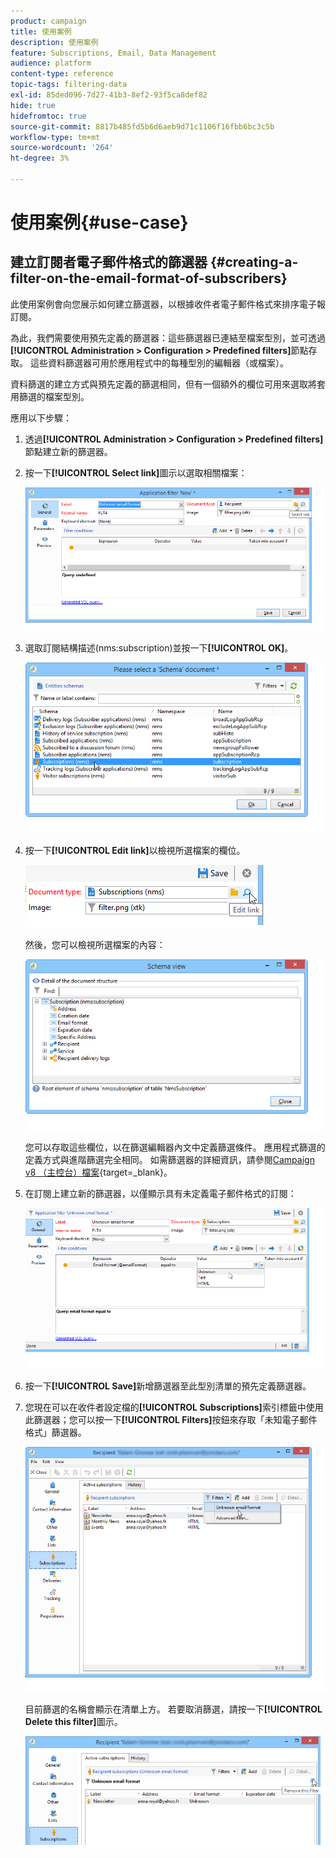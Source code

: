 ```yaml
---
product: campaign
title: 使用案例
description: 使用案例
feature: Subscriptions, Email, Data Management
audience: platform
content-type: reference
topic-tags: filtering-data
exl-id: 85ded096-7d27-41b3-8ef2-93f5ca8def82
hide: true
hidefromtoc: true
source-git-commit: 8817b485fd5b6d6aeb9d71c1106f16fbb6bc3c5b
workflow-type: tm+mt
source-wordcount: '264'
ht-degree: 3%

---
```


# 使用案例{#use-case}



## 建立訂閱者電子郵件格式的篩選器 {#creating-a-filter-on-the-email-format-of-subscribers}

此使用案例會向您展示如何建立篩選器，以根據收件者電子郵件格式來排序電子報訂閱。

為此，我們需要使用預先定義的篩選器：這些篩選器已連結至檔案型別，並可透過&#x200B;**[!UICONTROL Administration > Configuration > Predefined filters]**&#x200B;節點存取。 這些資料篩選器可用於應用程式中的每種型別的編輯器（或檔案）。

資料篩選的建立方式與預先定義的篩選相同，但有一個額外的欄位可用來選取將套用篩選的檔案型別。

應用以下步驟：

1. 透過&#x200B;**[!UICONTROL Administration > Configuration > Predefined filters]**&#x200B;節點建立新的篩選器。
1. 按一下&#x200B;**[!UICONTROL Select link]**&#x200B;圖示以選取相關檔案：

   ![](assets/s_ncs_user_filter_choose_schema.png)

1. 選取訂閱結構描述(nms:subscription)並按一下&#x200B;**[!UICONTROL OK]**。

   ![](assets/s_ncs_user_filter_select_schema.png)

1. 按一下&#x200B;**[!UICONTROL Edit link]**&#x200B;以檢視所選檔案的欄位。

   ![](assets/s_ncs_user_filter_edit_schema.png)

   然後，您可以檢視所選檔案的內容：

   ![](assets/s_ncs_user_filter_view_schema.png)

   您可以存取這些欄位，以在篩選編輯器內文中定義篩選條件。 應用程式篩選的定義方式與進階篩選完全相同。 如需篩選器的詳細資訊，請參閱[Campaign v8 （主控台）檔案](https://experienceleague.adobe.com/en/docs/campaign/campaign-v8/audience/create-filters){target=_blank}。


1. 在訂閱上建立新的篩選器，以僅顯示具有未定義電子郵件格式的訂閱：

   ![](assets/s_ncs_user_filter_parameters.png)

1. 按一下&#x200B;**[!UICONTROL Save]**&#x200B;新增篩選器至此型別清單的預先定義篩選器。
1. 您現在可以在收件者設定檔的&#x200B;**[!UICONTROL Subscriptions]**&#x200B;索引標籤中使用此篩選器；您可以按一下&#x200B;**[!UICONTROL Filters]**&#x200B;按鈕來存取「未知電子郵件格式」篩選器。

   ![](assets/s_ncs_user_filter_on_events.png)

   目前篩選的名稱會顯示在清單上方。 若要取消篩選，請按一下&#x200B;**[!UICONTROL Delete this filter]**&#x200B;圖示。

   ![](assets/s_ncs_user_filter_on_subscriptions.png)
